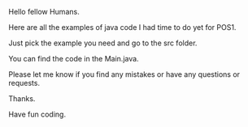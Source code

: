 Hello fellow Humans.

Here are all the examples of java code I had time to do yet for POS1.

Just pick the example you need and go to the src folder.

You can find the code in the Main.java.

Please let me know if you find any mistakes or have any questions or requests.

Thanks.

Have fun coding.

